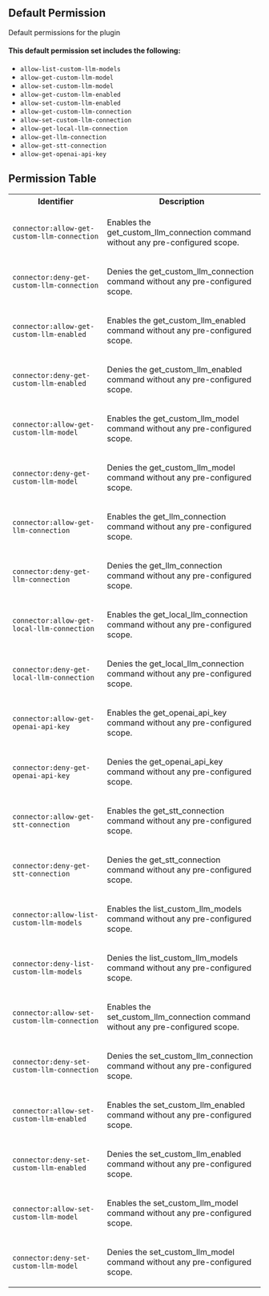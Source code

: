 ## Default Permission

Default permissions for the plugin

#### This default permission set includes the following:

- `allow-list-custom-llm-models`
- `allow-get-custom-llm-model`
- `allow-set-custom-llm-model`
- `allow-get-custom-llm-enabled`
- `allow-set-custom-llm-enabled`
- `allow-get-custom-llm-connection`
- `allow-set-custom-llm-connection`
- `allow-get-local-llm-connection`
- `allow-get-llm-connection`
- `allow-get-stt-connection`
- `allow-get-openai-api-key`

## Permission Table

<table>
<tr>
<th>Identifier</th>
<th>Description</th>
</tr>


<tr>
<td>

`connector:allow-get-custom-llm-connection`

</td>
<td>

Enables the get_custom_llm_connection command without any pre-configured scope.

</td>
</tr>

<tr>
<td>

`connector:deny-get-custom-llm-connection`

</td>
<td>

Denies the get_custom_llm_connection command without any pre-configured scope.

</td>
</tr>

<tr>
<td>

`connector:allow-get-custom-llm-enabled`

</td>
<td>

Enables the get_custom_llm_enabled command without any pre-configured scope.

</td>
</tr>

<tr>
<td>

`connector:deny-get-custom-llm-enabled`

</td>
<td>

Denies the get_custom_llm_enabled command without any pre-configured scope.

</td>
</tr>

<tr>
<td>

`connector:allow-get-custom-llm-model`

</td>
<td>

Enables the get_custom_llm_model command without any pre-configured scope.

</td>
</tr>

<tr>
<td>

`connector:deny-get-custom-llm-model`

</td>
<td>

Denies the get_custom_llm_model command without any pre-configured scope.

</td>
</tr>

<tr>
<td>

`connector:allow-get-llm-connection`

</td>
<td>

Enables the get_llm_connection command without any pre-configured scope.

</td>
</tr>

<tr>
<td>

`connector:deny-get-llm-connection`

</td>
<td>

Denies the get_llm_connection command without any pre-configured scope.

</td>
</tr>

<tr>
<td>

`connector:allow-get-local-llm-connection`

</td>
<td>

Enables the get_local_llm_connection command without any pre-configured scope.

</td>
</tr>

<tr>
<td>

`connector:deny-get-local-llm-connection`

</td>
<td>

Denies the get_local_llm_connection command without any pre-configured scope.

</td>
</tr>

<tr>
<td>

`connector:allow-get-openai-api-key`

</td>
<td>

Enables the get_openai_api_key command without any pre-configured scope.

</td>
</tr>

<tr>
<td>

`connector:deny-get-openai-api-key`

</td>
<td>

Denies the get_openai_api_key command without any pre-configured scope.

</td>
</tr>

<tr>
<td>

`connector:allow-get-stt-connection`

</td>
<td>

Enables the get_stt_connection command without any pre-configured scope.

</td>
</tr>

<tr>
<td>

`connector:deny-get-stt-connection`

</td>
<td>

Denies the get_stt_connection command without any pre-configured scope.

</td>
</tr>

<tr>
<td>

`connector:allow-list-custom-llm-models`

</td>
<td>

Enables the list_custom_llm_models command without any pre-configured scope.

</td>
</tr>

<tr>
<td>

`connector:deny-list-custom-llm-models`

</td>
<td>

Denies the list_custom_llm_models command without any pre-configured scope.

</td>
</tr>

<tr>
<td>

`connector:allow-set-custom-llm-connection`

</td>
<td>

Enables the set_custom_llm_connection command without any pre-configured scope.

</td>
</tr>

<tr>
<td>

`connector:deny-set-custom-llm-connection`

</td>
<td>

Denies the set_custom_llm_connection command without any pre-configured scope.

</td>
</tr>

<tr>
<td>

`connector:allow-set-custom-llm-enabled`

</td>
<td>

Enables the set_custom_llm_enabled command without any pre-configured scope.

</td>
</tr>

<tr>
<td>

`connector:deny-set-custom-llm-enabled`

</td>
<td>

Denies the set_custom_llm_enabled command without any pre-configured scope.

</td>
</tr>

<tr>
<td>

`connector:allow-set-custom-llm-model`

</td>
<td>

Enables the set_custom_llm_model command without any pre-configured scope.

</td>
</tr>

<tr>
<td>

`connector:deny-set-custom-llm-model`

</td>
<td>

Denies the set_custom_llm_model command without any pre-configured scope.

</td>
</tr>
</table>
